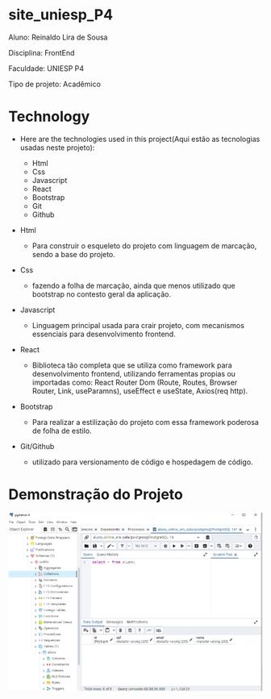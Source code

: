 # site_uniesp_P4
Aluno: Reinaldo Lira de Sousa

Disciplina: FrontEnd 

Faculdade: UNIESP   P4

Tipo de projeto: Acadêmico

# Technology
* Here are the technologies used in this project(Aqui estão as tecnologias usadas neste projeto):

   * Html
   * Css
   * Javascript
   * React
   * Bootstrap
   * Git
   * Github

* Html
   * Para construir o esqueleto do projeto com linguagem de marcação, sendo a base do projeto.
* Css
   * fazendo a folha de marcação, ainda que menos utilizado que bootstrap no contesto geral da aplicação. 

* Javascript
   * Linguagem principal usada para crair projeto, com mecanismos essenciais para desenvolvimento frontend. 

* React
  * Biblioteca tão completa que se utiliza como framework para desenvolvimento frontend, utilizando ferramentas propias ou importadas como: React Router Dom (Route, Routes, Browser Router, Link, useParamns), useEffect e useState, Axios(req http).
  
* Bootstrap
  * Para realizar a estilização do projeto com essa framework poderosa de folha de estilo.

* Git/Github
  * utilizado para versionamento de código e hospedagem de código.

# Demonstração do Projeto

![Texto Alternativo](https://github.com/reinaldolds/Aluno_Online/blob/main/src/main/resources/static/prints/printBDaluno.png
)

